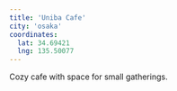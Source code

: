 ```yaml
---
title: 'Uniba Cafe'
city: 'osaka'
coordinates:
  lat: 34.69421
  lng: 135.50077
---
```


Cozy cafe with space for small gatherings.
